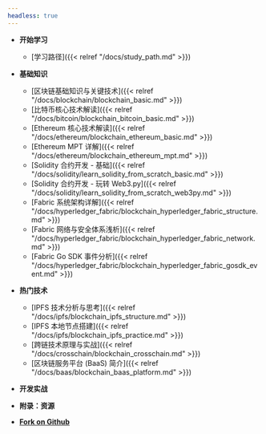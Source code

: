 ```yaml
---
headless: true
---
```


- **开始学习**
  - [学习路径]({{< relref "/docs/study_path.md" >}})

- **基础知识**
  - [区块链基础知识与关键技术]({{< relref "/docs/blockchain/blockchain_basic.md" >}})
  - [比特币核心技术解读]({{< relref "/docs/bitcoin/blockchain_bitcoin_basic.md" >}})
  - [Ethereum 核心技术解读]({{< relref "/docs/ethereum/blockchain_ethereum_basic.md" >}})
  - [Ethereum MPT 详解]({{< relref "/docs/ethereum/blockchain_ethereum_mpt.md" >}})
  - [Solidity 合约开发 - 基础]({{< relref "/docs/solidity/learn_solidity_from_scratch_basic.md" >}})
  - [Solidity 合约开发 - 玩转 Web3.py]({{< relref "/docs/solidity/learn_solidity_from_scratch_web3py.md" >}})
  - [Fabric 系统架构详解]({{< relref "/docs/hyperledger_fabric/blockchain_hyperledger_fabric_structure.md" >}})
  - [Fabric 网络与安全体系浅析]({{< relref "/docs/hyperledger_fabric/blockchain_hyperledger_fabric_network.md" >}})
  - [Fabric Go SDK 事件分析]({{< relref "/docs/hyperledger_fabric/blockchain_hyperledger_fabric_gosdk_event.md" >}})

- **热门技术**
  - [IPFS 技术分析与思考]({{< relref "/docs/ipfs/blockchain_ipfs_structure.md" >}})
  - [IPFS 本地节点搭建]({{< relref "/docs/ipfs/blockchain_ipfs_practice.md" >}})
  - [跨链技术原理与实战]({{< relref "/docs/crosschain/blockchain_crosschain.md" >}})
  - [区块链服务平台 (BaaS) 简介]({{< relref "/docs/baas/blockchain_baas_platform.md" >}})

- **开发实战**

- **附录：资源**

- [**Fork on Github**](https://github.com/pseudoyu/blockchain-guide)

